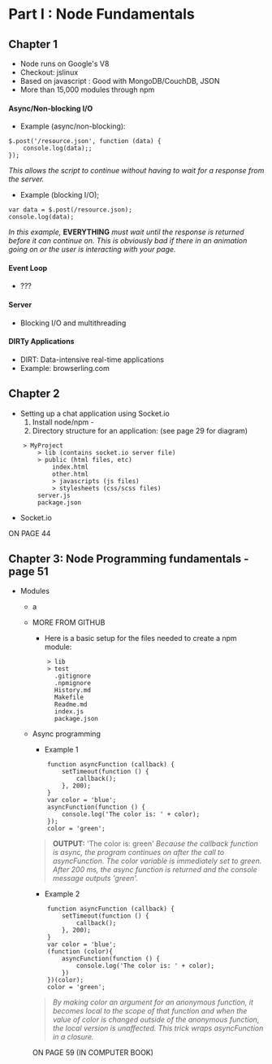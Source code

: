 # Part I : Node Fundamentals

## Chapter 1
- Node runs on Google's V8
- Checkout: jslinux
- Based on javascript : Good with MongoDB/CouchDB, JSON
- More than 15,000 modules through npm

#### Async/Non-blocking I/O
- Example (async/non-blocking):

```
$.post('/resource.json', function (data) {
	console.log(data);;
});
```

*This allows the script to continue without having to wait for a response from the server.*
- Example (blocking I/O);

```
var data = $.post(/resource.json);
console.log(data);
```

*In this example,* **EVERYTHING** *must wait until the response is returned before it can continue on.*
*This is obviously bad if there in an animation going on or the user is interacting with your page.*

#### Event Loop
- ???

#### Server
- Blocking I/O and multithreading

#### DIRTy Applications
- DIRT: Data-intensive real-time applications
- Example: browserling.com

## Chapter 2
- Setting up a chat application using Socket.io
	1.  Install node/npm
			-  
	2.  Directory structure for an application: (see page 29 for diagram)

```
	> MyProject
		> lib (contains socket.io server file)
		> public (html files, etc)
			index.html
			other.html
			> javascripts (js files)
			> stylesheets (css/scss files)
		server.js
		package.json
```

- Socket.io

ON PAGE 44

## Chapter 3: Node Programming fundamentals - page 51
- Modules
	- a

	- MORE FROM GITHUB
		- Here is a basic setup for the files needed to create a npm module:

		```
			> lib
			> test
			  .gitignore
			  .npmignore
			  History.md
			  Makefile
			  Readme.md
			  index.js
			  package.json
		```

	- Async programming
		- Example 1

		```
			function asyncFunction (callback) {
				setTimeout(function () {
					callback();
				}, 200);
			}
			var color = 'blue';
			asyncFunction(function () {
				console.log('The color is: ' + color);
			});
			color = 'green';
		```

		> **OUTPUT:** 'The color is: green'
		> *Because the callback function is async, the program continues on after the call to asyncFunction.  The color variable is immediately set to green.  After 200 ms, the async function is returned and the console message outputs 'green'.*
		- Example 2

		```
			function asyncFunction (callback) {
				setTimeout(function () {
					callback();
				}, 200);
			}
			var color = 'blue';
			(function (color){
				asyncFunction(function () {
					console.log('The color is: ' + color);
				})
			})(color);
			color = 'green';
		```

		> *By making color an argument for an anonymous function, it becomes local to the scope of that function and when the value of color is changed outside of the anonymous function, the local version is unaffected.*
		> *This trick wraps asyncFunction in a closure.*

		ON PAGE 59 (IN COMPUTER BOOK)






